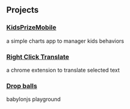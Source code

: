 ## Projects

### [KidsPrizeMobile](http://ericvan76.github.io/KidsPrizeMobile) 
a simple charts app to manager kids behaviors

### [Right Click Translate](http://goo.gl/Rcjs82) 
a chrome extension to translate selected text

### [Drop balls](http://ericvan76.github.io/babylonjs-play) 
babylonjs playground
